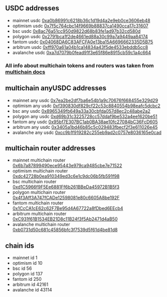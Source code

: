 ## USDC addresses

- mainnet usdc [0xa0b86991c6218b36c1d19d4a2e9eb0ce3606eb48](https://etherscan.io/address/0xa0b86991c6218b36c1d19d4a2e9eb0ce3606eb48)
- optimism usdc [0x7f5c764cbc14f9669b88837ca1490cca17c31607](https://optimistic.etherscan.io/address/0x7f5c764cbc14f9669b88837ca1490cca17c31607)
- bsc usdc [0x8ac76a51cc950d9822d68b83fe1ad97b32cd580d](https://bscscan.com/address/0x8ac76a51cc950d9822d68b83fe1ad97b32cd580d)
- polygon usdc [0x2791bca1f2de4661ed88a30c99a7a9449aa84174](https://polygonscan.com/address/0x2791bca1f2de4661ed88a30c99a7a9449aa84174)
- fantom usdc [0x04068DA6C83AFCFA0e13ba15A6696662335D5B75](https://ftmscan.com/address/0x04068da6c83afcfa0e13ba15a6696662335d5b75)
- arbitrum usdc [0xff970a61a04b1ca14834a43f5de4533ebddb5cc8](https://arbiscan.io/address/0xff970a61a04b1ca14834a43f5de4533ebddb5cc8)
- avalanche usdc [0xa7d7079b0fead91f3e65f86e8915cb59c1a4c664](https://snowtrace.io/address/0xa7d7079b0fead91f3e65f86e8915cb59c1a4c664)

### All info about multichain tokens and routers was taken from [multichain docs](https://docs.multichain.org/developer-guide/bridge-api-token-list-tx-status#token-information-end-point)

## multichain anyUSDC addresses

- mainnet any usdc [0x7ea2be2df7ba6e54b1a9c70676f668455e329d29](https://etherscan.io/address/0x7ea2be2df7ba6e54b1a9c70676f668455e329d29)
- optimism any usdc [0xf390830df829cf22c53c8840554b98eafc5dcbc2](https://optimistic.etherscan.io/address/0xf390830df829cf22c53c8840554b98eafc5dcbc2)
- bsc any usdc [0x8965349fb649a33a30cbfda057d8ec2c48abe2a2](https://bscscan.com/address/0x8965349fb649a33a30cbfda057d8ec2c48abe2a2)
- polygon any usdc [0xd69b31c3225728cc57ddaf9be532a4ee1620be51](https://polygonscan.com/address/0xd69b31c3225728cc57ddaf9be532a4ee1620be51)
- fantom any usdc [0x95bf7E307BC1ab0BA38ae10fc27084bC36FcD605](https://ftmscan.com/address/0x95bf7E307BC1ab0BA38ae10fc27084bC36FcD605)
- arbitrum any usdc [0x3405a1bd46b85c5c029483fbecf2f3e611026e45](https://arbiscan.io/address/0x3405a1bd46b85c5c029483fbecf2f3e611026e45)
- avalanche any usdc [0xcc9b1f919282c255eb9ad2c0757e8036165e0cad](https://snowtrace.io/address/0xcc9b1f919282c255eb9ad2c0757e8036165e0cad)

## multichain router addresses

- mainnet multichain router [0x6b7a87899490ece95443e979ca9485cbe7e71522](https://etherscan.io/address/0x6b7a87899490ece95443e979ca9485cbe7e71522)
- optimism multichain router [0xdc42728b0ea910349ed3c6e1c9dc06b5fb591f98](https://optimistic.etherscan.io/address/0xdc42728b0ea910349ed3c6e1c9dc06b5fb591f98)
- bsc multichain router [0xd1C5966f9F5Ee6881Ff6b261BBeDa45972B1B5f3](https://bscscan.com/address/0xd1C5966f9F5Ee6881Ff6b261BBeDa45972B1B5f3)
- polygon multichain router [0x4f3Aff3A747fCADe12598081e80c6605A8be192F](https://polygonscan.com/address/0x4f3Aff3A747fCADe12598081e80c6605A8be192F)
- fantom multichain router [0x1CcCA1cE62c62F7Be95d4A67722a8fDbed6EEcb4](https://ftmscan.com/address/0x1ccca1ce62c62f7be95d4a67722a8fdbed6eecb4)
- arbitrum multichain router [0xC931f61B1534EB21D8c11B24f3f5Ab2471d4aB50](https://arbiscan.io/address/0xC931f61B1534EB21D8c11B24f3f5Ab2471d4aB50)
- avalanche multichain router [0xb0731d50c681c45856bfc3f7539d5f61d4be81d8](https://snowtrace.io/address/0xb0731d50c681c45856bfc3f7539d5f61d4be81d8)

## chain ids

- mainnet id 1
- optimism id 10
- bsc id 56
- polygon id 137
- fantom id 250
- arbitrum id 42161
- avalanche id 43114
